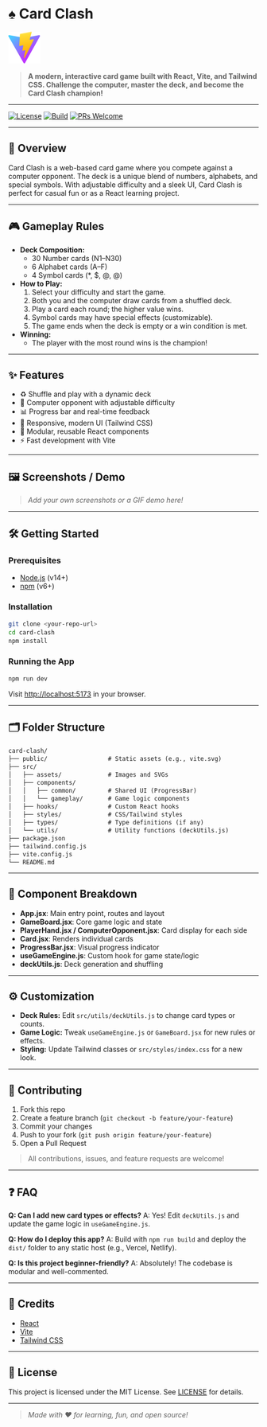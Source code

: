 # ♠️ Card Clash

![Card Clash Banner](public/vite.svg)

> **A modern, interactive card game built with React, Vite, and Tailwind CSS. Challenge the computer, master the deck, and become the Card Clash champion!**

---

[![License](https://img.shields.io/badge/license-MIT-blue.svg)](LICENSE)
[![Build](https://img.shields.io/badge/build-passing-brightgreen.svg)]()
[![PRs Welcome](https://img.shields.io/badge/PRs-welcome-green.svg)]()

---

## 🚀 Overview

Card Clash is a web-based card game where you compete against a computer opponent. The deck is a unique blend of numbers, alphabets, and special symbols. With adjustable difficulty and a sleek UI, Card Clash is perfect for casual fun or as a React learning project.

---

## 🎮 Gameplay Rules

- **Deck Composition:**
  - 30 Number cards (N1–N30)
  - 6 Alphabet cards (A–F)
  - 4 Symbol cards (*, $, @, @)
- **How to Play:**
  1. Select your difficulty and start the game.
  2. Both you and the computer draw cards from a shuffled deck.
  3. Play a card each round; the higher value wins.
  4. Symbol cards may have special effects (customizable).
  5. The game ends when the deck is empty or a win condition is met.
- **Winning:**
  - The player with the most round wins is the champion!

---

## ✨ Features

- ♻️ Shuffle and play with a dynamic deck
- 🤖 Computer opponent with adjustable difficulty
- 📊 Progress bar and real-time feedback
- 🎨 Responsive, modern UI (Tailwind CSS)
- 🧩 Modular, reusable React components
- ⚡ Fast development with Vite

---

## 🖼️ Screenshots / Demo

> _Add your own screenshots or a GIF demo here!_

---

## 🛠️ Getting Started

### Prerequisites
- [Node.js](https://nodejs.org/) (v14+)
- [npm](https://www.npmjs.com/) (v6+)

### Installation
```bash
git clone <your-repo-url>
cd card-clash
npm install
```

### Running the App
```bash
npm run dev
```
Visit [http://localhost:5173](http://localhost:5173) in your browser.

---

## 🗂️ Folder Structure

```text
card-clash/
├── public/                 # Static assets (e.g., vite.svg)
├── src/
│   ├── assets/             # Images and SVGs
│   ├── components/
│   │   ├── common/         # Shared UI (ProgressBar)
│   │   └── gameplay/       # Game logic components
│   ├── hooks/              # Custom React hooks
│   ├── styles/             # CSS/Tailwind styles
│   ├── types/              # Type definitions (if any)
│   └── utils/              # Utility functions (deckUtils.js)
├── package.json
├── tailwind.config.js
├── vite.config.js
└── README.md
```

---

## 🧩 Component Breakdown

- **App.jsx**: Main entry point, routes and layout
- **GameBoard.jsx**: Core game logic and state
- **PlayerHand.jsx / ComputerOpponent.jsx**: Card display for each side
- **Card.jsx**: Renders individual cards
- **ProgressBar.jsx**: Visual progress indicator
- **useGameEngine.js**: Custom hook for game state/logic
- **deckUtils.js**: Deck generation and shuffling

---

## ⚙️ Customization

- **Deck Rules:** Edit `src/utils/deckUtils.js` to change card types or counts.
- **Game Logic:** Tweak `useGameEngine.js` or `GameBoard.jsx` for new rules or effects.
- **Styling:** Update Tailwind classes or `src/styles/index.css` for a new look.

---

## 🤝 Contributing

1. Fork this repo
2. Create a feature branch (`git checkout -b feature/your-feature`)
3. Commit your changes
4. Push to your fork (`git push origin feature/your-feature`)
5. Open a Pull Request

> All contributions, issues, and feature requests are welcome!

---

## ❓ FAQ

**Q: Can I add new card types or effects?**
A: Yes! Edit `deckUtils.js` and update the game logic in `useGameEngine.js`.

**Q: How do I deploy this app?**
A: Build with `npm run build` and deploy the `dist/` folder to any static host (e.g., Vercel, Netlify).

**Q: Is this project beginner-friendly?**
A: Absolutely! The codebase is modular and well-commented.

---

## 🙏 Credits

- [React](https://react.dev/)
- [Vite](https://vitejs.dev/)
- [Tailwind CSS](https://tailwindcss.com/)

---

## 📄 License

This project is licensed under the MIT License. See [LICENSE](LICENSE) for details.

---

> _Made with ❤️ for learning, fun, and open source!_
